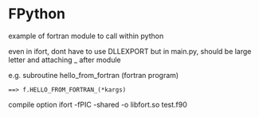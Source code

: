 # FPython
example of fortran module to call within python
 
 even in ifort, dont have to use DLLEXPORT
 but in main.py, should be large letter and attaching _ after module

  e.g. 
    subroutine hello_from_fortran (fortran program)

    ==> f.HELLO_FROM_FORTRAN_(*kargs)

 compile option
 ifort -fPIC -shared -o libfort.so test.f90
